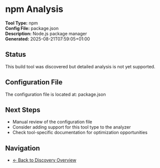 # npm Analysis

**Tool Type:** npm  
**Config File:** package.json  
**Description:** Node.js package manager  
**Generated:** 2025-08-21T07:59:05+01:00

## Status

This build tool was discovered but detailed analysis is not yet supported.

## Configuration File

The configuration file is located at: package.json

## Next Steps

- Manual review of the configuration file
- Consider adding support for this tool type to the analyzer
- Check tool-specific documentation for optimization opportunities

## Navigation

- [← Back to Discovery Overview](../README.md)
